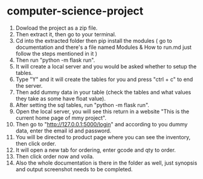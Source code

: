 # computer-science-project
1. Dowload the project as a zip file.
2. Then extract it, then go to your terminal.
3. Cd into the extracted folder then pip install the modules ( go to documentation and there's a file named Modules & How to run.md just follow the steps mentioned in it )
4. Then run "python -m flask run".
5. It will create a local server and you would be asked whether to setup the tables.
6. Type "Y" and it will create the tables for you and press "ctrl + c" to end the server.
7. Then add dummy data in your table (check the tables and what values they take as some have float value).
8. After setting the sql tables, run "python -m flask run". 
9. Open the local server, you will see this return in a website "This is the current home page of mmy project".
10. Then go to "http://127.0.0.1:5000/login" and according to you dummy data, enter the email id and password.
11. You will be directed to product page where you can see the inventory, then click order.
12. It will open a new tab for ordering, enter gcode and qty to order.
13. Then click order now and voila.
14. Also the whole documentation is there in the folder as well, just synopsis and output screenshot needs to be completed.
